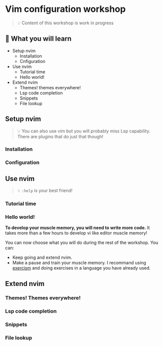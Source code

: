 # Vim configuration workshop

> 💡 Content of this workshop is work in progress

## 📙 What you will learn

* Setup nvim
	* Installation
	* Cnfiguration
* Use nvim
	* Tutorial time
	* Hello world!
* Extend nvim
	* Themes! themes everywhere!
	* Lsp code completion
	* Snippets
	* File lookup

## Setup nvim

> 💡 You can also use vim but you will probably miss Lsp capability. There are plugins that do just that though!

### Installation

### Configuration

## Use nvim

> 💡 `:help` is your best friend!

### Tutorial time

### Hello world!

**To develop your muscle memory, you will need to write more code.**
It takes more than a few hours to develop vi like editor muscle memory!

You can now choose what you will do during the rest of the workshop. You can:
- Keep going and extend nvim.
- Make a pause and train your muscle memory. I recommand using [exercism](https://exercism.org) and doing exercises in a language you have already used.

## Extend nvim

### Themes! Themes everywhere!

### Lsp code completion

### Snippets

### File lookup
